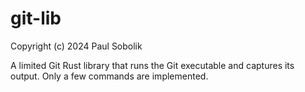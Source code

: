# git-lib
Copyright (c) 2024 Paul Sobolik

A limited Git Rust library that runs the Git executable and captures its output. Only a few commands are implemented.
